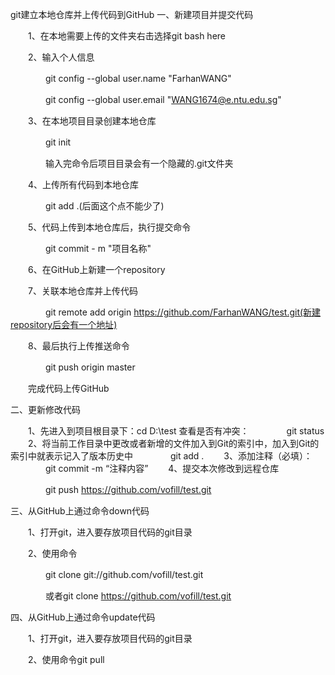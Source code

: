 git建立本地仓库并上传代码到GitHub
一、新建项目并提交代码

　　1、在本地需要上传的文件夹右击选择git bash here

　　2、输入个人信息　

　　　　git config --global user.name "FarhanWANG" 

　　　　git config --global user.email "WANG1674@e.ntu.edu.sg"

　　3、在本地项目目录创建本地仓库

　　　　git init

　　　　输入完命令后项目目录会有一个隐藏的.git文件夹

　　4、上传所有代码到本地仓库

　　　　git add .(后面这个点不能少了)

　　5、代码上传到本地仓库后，执行提交命令

　　　　git commit - m "项目名称"

　　6、在GitHub上新建一个repository

　　7、关联本地仓库并上传代码

　　　　git remote add origin https://github.com/FarhanWANG/test.git(新建repository后会有一个地址)

　　8、最后执行上传推送命令

　　　　git push origin master

　　完成代码上传GitHub

二、更新修改代码

　　1、先进入到项目根目录下：cd D:\test 查看是否有冲突：
　　　　git status
　　2、将当前工作目录中更改或者新增的文件加入到Git的索引中，加入到Git的索引中就表示记入了版本历史中
　　　　git add .
　　3、添加注释（必填）：
　　　　git commit -m “注释内容”
　　4、提交本次修改到远程仓库

　　　　git push https://github.com/vofill/test.git

三、从GitHub上通过命令down代码

　　1、打开git，进入要存放项目代码的git目录

　　2、使用命令

　　　　git clone git://github.com/vofill/test.git

　　　　或者git clone https://github.com/vofill/test.git

四、从GitHub上通过命令update代码

　　1、打开git，进入要存放项目代码的git目录

　　2、使用命令git pull
